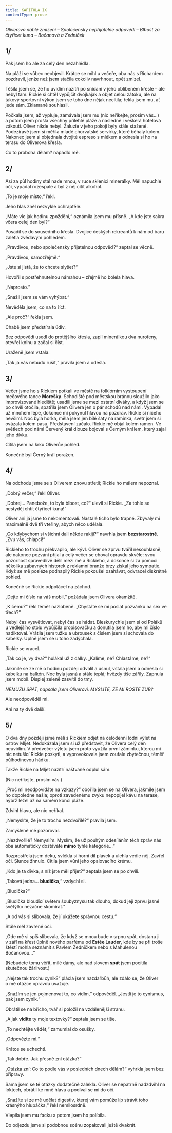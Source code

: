 ```yaml
---
title: KAPITOLA IX
contentType: prose
---
```


<section>

_Oliverovo náhlé zmizení – Společensky nepřijatelné odpovědi – Blbost za čtyřicet kuna – Bočanová a Zedníček_

## 1/

Pak jsem ho ale za celý den nezahlédla.

Na pláži se vůbec neobjevil. Krátce se mihl u večeře, oba nás s Richardem pozdravil, jenže než jsem stačila cokoliv navrhnout, opět zmizel.

Těšila jsem se, že ho uvidím nazítří po snídani v jeho oblíbeném křesle – ale nebyl tam. Rickie si chtěl vypůjčit dvojkajak a objet celou zátoku, ale na takový sportovní výkon jsem se toho dne nějak necítila; řekla jsem mu, ať jede sám. Zklamaně souhlasil.

Počkala jsem, až vypluje, zamávala jsem mu (nic neříkejte, prosím vás…) a potom jsem prošla všechny přilehlé pláže a následně i veškerá hotelová zákoutí. Oliver nikde nebyl. Žaluzie v jeho pokoji byly stále stažené. Podezíravě jsem si měřila mladé chorvatské servírky, které běhaly kolem. Nakonec jsem si objednala dvojité espreso s mlékem a odnesla si ho na terasu do Oliverova křesla.

Co to proboha dělám? napadlo mě.

## 2/

Asi za půl hodiny stál nade mnou, v ruce sklenici minerálky. Měl napuchlé oči, vypadal rozespale a byl z něj cítit alkohol.

„To je moje místo,“ řekl.

Jeho hlas zněl nezvykle ochraptěle.

„Máte víc jak hodinu zpoždění,“ oznámila jsem mu přísně. „A kde jste sakra včera celej den byl?“

Posadil se do sousedního křesla. Dvojice českých rekreantů k nám od baru zalétla zvědavým pohledem.

„Pravdivou, nebo společensky přijatelnou odpověď?“ zeptal se věcně.

„Pravdivou, samozřejmě.“

„Jste si jistá, že to chcete slyšet?“

Hovořil s postřehnutelnou námahou – zřejmě ho bolela hlava.

„Naprosto.“

„Snažil jsem se vám vyhýbat.“

Nevěděla jsem, co na to říct.

„Ale proč?“ řekla jsem.

Chabě jsem předstírala údiv.

Bez odpovědi usedl do protějšího křesla, zapil minerálkou dva nurofeny, otevřel knihu a začal si číst.

Uraženě jsem vstala.

„Tak já vás nebudu rušit,“ pravila jsem a odešla.

## 3/

Večer jsme ho s Rickiem potkali ve městě na folklórním vystoupení mečového tance **Morešky**. Schodiště pod městskou bránou sloužilo jako improvizované hlediště; usadili jsme se mezi ostatní diváky, a když jsem se po chvíli otočila, spatřila jsem Olivera jen o pár schodů nad námi. Vypadal už mnohem lépe, dokonce mi pokynul hlavou na pozdrav. Rickie si ničeho nevšiml. Noc byla horká, měla jsem jen bílé šaty na ramínka, svetr jsem si ovázala kolem pasu. Představení začalo. Rickie mě objal kolem ramen. Ve světlech pod námi Červený král dlouze bojoval s Černým králem, který zajal jeho dívku.

Cítila jsem na krku Oliverův pohled.

Konečně byl Černý král poražen.

## 4/

Na odchodu jsme se s Oliverem znovu střetli; Rickie ho málem nepoznal.

„Dobrý večer,“ řekl Oliver.

„Dobrej… Panebože, to byla blbost, co?“ ulevil si Rickie. „Za tohle se nestyděj chtít čtyřicet kuna!“

Oliver ani já jsme to nekomentovali. Nastalé ticho bylo trapné. Zbývaly mi maximálně dvě tři vteřiny, abych něco udělala.

„Co kdybychom si všichni dali někde rakiji?“ navrhla jsem **bezstarostně**. „Zvu vás, chlapci!“

Rickieho to trochu překvapilo, ale kývl. Oliver se zprvu tvářil nesouhlasně, ale nakonec pozvání přijal a celý večer se choval opravdu skvěle: svou pozornost spravedlivě dělil mezi mě a Rickieho, a dokonce si za pomoci několika zábavných historek z reklamní branže brzy získal jeho sympatie. Když se mě posléze podnapilý Rickie pokoušel osahávat, odvracel diskrétně pohled.

Konečně se Rickie odpotácel na záchod.

„Dejte mi číslo na váš mobil,“ požádala jsem Olivera okamžitě.

„K čemu?“ řekl téměř nazlobeně. „Chystáte se mi poslat pozvánku na sex ve třech?“

Nebyl čas vysvětlovat, nebyl čas se hádat. Bleskurychle jsem si od Poláků u vedlejšího stolu vypůjčila propisovačku a donutila jsem ho, aby mi číslo nadiktoval. Vrátila jsem tužku a ubrousek s číslem jsem si schovala do kabelky. Úplně jsem se u toho zadýchala.

Rickie se vracel.

„Tak co je, vy dva?“ hulákal už z dálky. „Kalíme, ne? Chlastáme, ne?“

Jakmile se ze mě o hodinu později odvalil a usnul, vstala jsem a odnesla si kabelku na balkón. Noc byla jasná a stále teplá; hvězdy tiše zářily. Zapnula jsem mobil. Displej zeleně zasvítil do tmy.

_NEMUZU SPAT, napsala jsem Oliverovi. MYSLITE, ZE MI ROSTE ZUB?_

Ale neodpověděl mi.

Ani na ty dvě další.

## 5/

O dva dny později jsme měli s Rickiem odjet na celodenní lodní výlet na ostrov Mljet. Nedokázala jsem si už představit, že Olivera celý den neuvidím. V předvečer výletu jsem proto využila první záminku, kterou mi nic netušící Rickie poskytl, a vyprovokovala jsem zoufale zbytečnou, téměř půlhodinovou hádku.

Takže Rickie na Mljet nazítří naštvaně odplul sám.

(Nic neříkejte, prosím vás.)

„Proč mi neodpovídáte na vzkazy?“ obořila jsem se na Olivera, jakmile jsem ho dopoledne našla; oproti zavedenému zvyku nepopíjel kávu na terase, nýbrž ležel až na samém konci pláže.

Zdvihl hlavu, ale nic neříkal.

„Nemyslíte, že je to trochu nezdvořilé?“ pravila jsem.

Zamyšleně mě pozoroval.

„Nezdvořilé? Nemyslím. Myslím, že už pouhým odesíláním těch zpráv nás oba automaticky dostáváte **mimo** tyhle kategorie…“

Rozprostřela jsem deku, svlékla si horní díl plavek a ulehla vedle něj. Zavřel oči. Slunce žhnulo. Cítila jsem vůni jeho opalovacího krému.

„Kdo je ta dívka, s níž jste měl přijet?“ zeptala jsem se po chvíli.

„Taková jedna… **bludička**,“ vzdychl si.

„Bludička?“

„Bludička bloudící světem šoubyznysu tak dlouho, dokud její zprvu jasné světýlko nezačne skomírat.“

„A od vás si slibovala, že jí ukážete správnou cestu.“

Stále měl zavřené oči.

„Ode mě si spíš slibovala, že když se mnou bude v srpnu spát, dostanu ji v září na křest úplně nového parfému od **Estée Lauder**, kde by se při troše štěstí mohla seznámit s Pavlem Zedníčkem nebo s Mahulenou Bočanovou…“

(Nebudete tomu věřit, milé dámy, ale nad slovem **spát** jsem pocítila skutečnou žárlivost.)

„Nejste tak trochu cynik?“ plácla jsem nazdařbůh, ale zdálo se, že Oliver o mé otázce opravdu uvažuje.

„Snažím se jen pojmenovat to, co vidím,“ odpověděl. „Jestli je to cynismus, pak jsem cynik.“

Obrátil se na břicho, tvář si položil na vzdálenější stranu.

„A jak **vidíte** ty moje textovky?“ zeptala jsem se tiše.

„To nechtějte vědět,“ zamumlal do osušky.

„Odpovězte mi.“

Krátce se uchechtl.

„Tak dobře. Jak přesně zní otázka?“

„Otázka zní: Co to podle vás v posledních dnech dělám?“ vyhrkla jsem bez přípravy.

Sama jsem se té otázky dodatečně zalekla. Oliver se nepatrně nadzdvihl na loktech, obrátil ke mně hlavu a podíval se mi do očí.

„Snažíte si ze mě udělat digestiv, kterej vám pomůže líp strávit toho krásnýho hlupáčka,“ řekl nemilosrdně.

Vlepila jsem mu facku a potom jsem ho políbila.

Do odjezdu jsme si podobnou scénu zopakovali ještě dvakrát.

</section>
